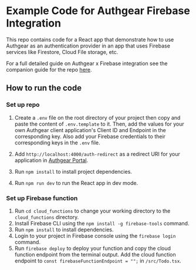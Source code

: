 # Example Code for Authgear Firebase Integration
This repo contains code for a React app that demonstrate how to use Authgear as an authentication provider in an app that uses Firebase services like Firestore, Cloud File storage, etc.

For a full detailed guide on Authgear x Firebase integration see the companion guide for the repo [here](https://docs.authgear.com/how-to-guide/integration/integrate-authgear-with-firebase).

## How to run the code
### Set up repo
1. Create a `.env` file on the root directory of your project then copy and paste the content of `.env.template` to it. Then, add the values for your own Authgear client application's Client ID and Endpoint in the corresponding key. Also add your Firebase credentials to their corresponding keys in the `.env` file.

2. Add `http://localhost:4000/auth-redirect` as a redirect URI for your application in [Authgear Portal](https://portal.authgear.com/).

3. Run `npm install` to install project dependencies.

4. Run `npm run dev` to run the React app in dev mode.

### Set up Firebase function
1. Run `cd cloud_functions` to change your working directory to the `cloud_functions` directory.
2. Install Firebase CLI using the `npm install -g firebase-tools` command.
3. Run `npm install` to install dependencies.
4. Login to your project in Firebase console using the `firebase login` command.
5. Run `firebase deploy` to deploy your function and copy the cloud function endpoint from the terminal output. Add the cloud function endpoint to `const firebaseFunctionEndpoint = "";` in `/src/Todo.tsx`.